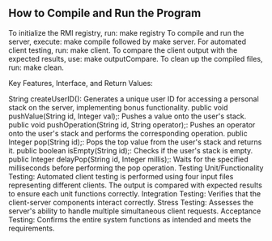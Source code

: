 ## How to Compile and Run the Program
To initialize the RMI registry, run: 
make registry
To compile and run the server, execute: make compile followed by make server.
For automated client testing, run: make client.
To compare the client output with the expected results, use: make outputCompare.
To clean up the compiled files, run: make clean.


Key Features, Interface, and Return Values:

String createUserID(): Generates a unique user ID for accessing a personal stack on the server, implementing bonus functionality.
public void pushValue(String id, Integer val);: Pushes a value onto the user's stack.
public void pushOperation(String id, String operator);: Pushes an operator onto the user's stack and performs the corresponding operation.
public Integer pop(String id);: Pops the top value from the user's stack and returns it.
public boolean isEmpty(String id);: Checks if the user's stack is empty.
public Integer delayPop(String id, Integer millis);: Waits for the specified milliseconds before performing the pop operation.
Testing
Unit/Functionality Testing: Automated client testing is performed using four input files representing different clients. The output is compared with expected results to ensure each unit functions correctly.
Integration Testing: Verifies that the client-server components interact correctly.
Stress Testing: Assesses the server's ability to handle multiple simultaneous client requests.
Acceptance Testing: Confirms the entire system functions as intended and meets the requirements.
